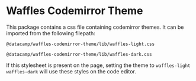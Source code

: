 # Waffles Codemirror Theme

This package contains a css file containing codemirror themes. It can be imported from the following filepath:

```
@datacamp/waffles-codemirror-theme/lib/waffles-light.css
```

```
@datacamp/waffles-codemirror-theme/lib/waffles-dark.css
```

If this stylesheet is present on the page, setting the theme to `waffles-light` `waffles-dark` will use these styles on the code editor.
